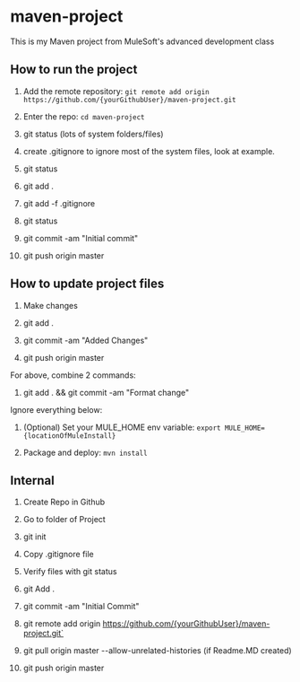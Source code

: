 # maven-project

This is my Maven project from MuleSoft's advanced development class

## How to run the project

1. Add the remote repository: `git remote add origin https://github.com/{yourGithubUser}/maven-project.git`

1. Enter the repo: `cd maven-project`

1. git status (lots of system folders/files)

1. create .gitignore to ignore most of the system files, look at example.

1. git status

1. git add .

1. git add -f .gitignore

1. git status

1. git commit -am "Initial commit"

1. git push origin master


## How to update project files

1. Make changes

1. git add .

1. git commit -am "Added Changes"

1. git push origin master

For above, combine 2 commands:
1. git add . && git commit -am "Format change"

Ignore everything below:

1. (Optional) Set your MULE_HOME env variable: `export MULE_HOME={locationOfMuleInstall}`

1. Package and deploy: `mvn install`


## Internal

1. Create Repo in Github

1. Go to folder of Project

1. git init

1. Copy .gitignore file

1. Verify files with git status

1. git Add .

1. git commit -am "Initial Commit"

1. git remote add origin https://github.com/{yourGithubUser}/maven-project.git`

1. git pull origin master --allow-unrelated-histories (if Readme.MD created)

1. git push origin master
